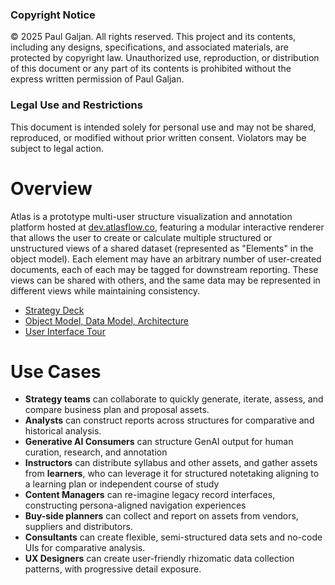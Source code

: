 ### Copyright Notice

© 2025 Paul Galjan. All rights reserved. This project and its contents, including any designs, specifications, and associated materials, are protected by copyright law. Unauthorized use, reproduction, or distribution of this document or any part of its contents is prohibited without the express written permission of Paul Galjan.

### Legal Use and Restrictions

This document is intended solely for personal use and may not be shared, reproduced, or modified without prior written consent. Violators may be subject to legal action.

# Overview
Atlas is a prototype multi-user structure visualization and annotation platform hosted at [dev.atlasflow.co](https://dev.atlasflow.co), featuring a modular interactive renderer that allows the user to create or calculate multiple structured or unstructured views of a shared dataset (represented as "Elements" in the object model). Each element may have an arbitrary number of user-created documents, each of each may be tagged for downstream reporting.  These views can be shared with others, and the same data may be represented in different views while maintaining consistency.

- [Strategy Deck](./atlasStrategy.pdf)
- [Object Model, Data Model, Architecture](./object-data-model.md)
- [User Interface Tour](./atlasUItour.pdf)

# Use Cases

* **Strategy teams** can collaborate to quickly generate, iterate, assess, and compare business plan and proposal assets.
* **Analysts** can construct reports across structures for comparative and historical analysis.
* **Generative AI Consumers** can structure GenAI output for human curation, research, and annotation
* **Instructors** can distribute syllabus and other assets, and gather assets from **learners**, who can leverage it for structured notetaking aligning to a learning plan or independent course of study
* **Content Managers** can re-imagine legacy record interfaces, constructing persona-aligned navigation experiences
* **Buy-side planners** can collect and report on assets from vendors, suppliers and distributors.
* **Consultants** can create flexible, semi-structured data sets and no-code UIs for comparative analysis.
* **UX Designers** can create user-friendly rhizomatic data collection patterns, with progressive detail exposure.

  
